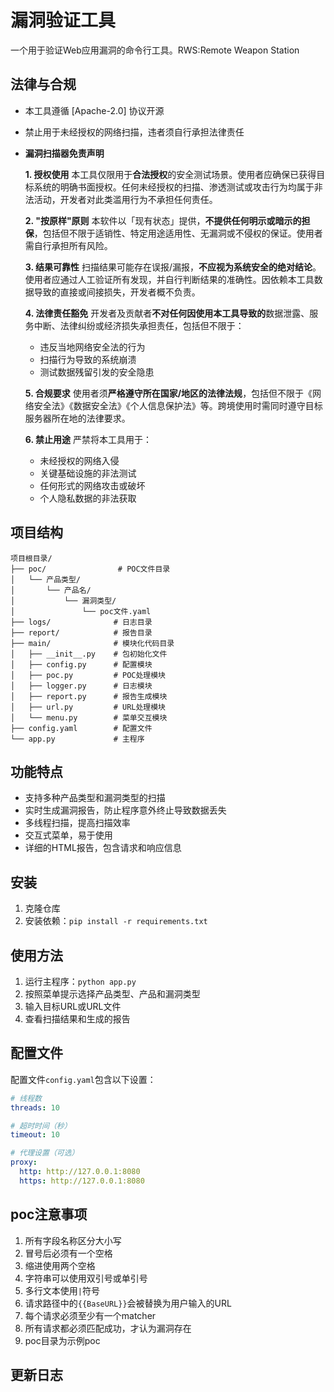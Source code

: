 # 漏洞验证工具

一个用于验证Web应用漏洞的命令行工具。RWS:Remote Weapon Station

## 法律与合规
- 本工具遵循 [Apache-2.0] 协议开源

- 禁止用于未经授权的网络扫描，违者须自行承担法律责任

- **漏洞扫描器免责声明**

  **1. 授权使用**
  本工具仅限用于**合法授权**的安全测试场景。使用者应确保已获得目标系统的明确书面授权。任何未经授权的扫描、渗透测试或攻击行为均属于非法活动，开发者对此类滥用行为不承担任何责任。

  **2. "按原样"原则**
  本软件以「现有状态」提供，**不提供任何明示或暗示的担保**，包括但不限于适销性、特定用途适用性、无漏洞或不侵权的保证。使用者需自行承担所有风险。

  **3. 结果可靠性**
  扫描结果可能存在误报/漏报，**不应视为系统安全的绝对结论**。使用者应通过人工验证所有发现，并自行判断结果的准确性。因依赖本工具数据导致的直接或间接损失，开发者概不负责。

  **4. 法律责任豁免**
  开发者及贡献者**不对任何因使用本工具导致的**数据泄露、服务中断、法律纠纷或经济损失承担责任，包括但不限于：

  - 违反当地网络安全法的行为
  - 扫描行为导致的系统崩溃
  - 测试数据残留引发的安全隐患

  **5. 合规要求**
  使用者须**严格遵守所在国家/地区的法律法规**，包括但不限于《网络安全法》《数据安全法》《个人信息保护法》等。跨境使用时需同时遵守目标服务器所在地的法律要求。

  **6. 禁止用途**
  严禁将本工具用于：

  - 未经授权的网络入侵
  - 关键基础设施的非法测试
  - 任何形式的网络攻击或破坏
  - 个人隐私数据的非法获取

## 项目结构

```
项目根目录/
├── poc/                # POC文件目录
│   └── 产品类型/
│       └── 产品名/
│           └── 漏洞类型/
│               └── poc文件.yaml
├── logs/              # 日志目录
├── report/            # 报告目录
├── main/              # 模块化代码目录
│   ├── __init__.py    # 包初始化文件
│   ├── config.py      # 配置模块
│   ├── poc.py         # POC处理模块
│   ├── logger.py      # 日志模块
│   ├── report.py      # 报告生成模块
│   ├── url.py         # URL处理模块
│   └── menu.py        # 菜单交互模块
├── config.yaml        # 配置文件
└── app.py             # 主程序
```

## 功能特点

- 支持多种产品类型和漏洞类型的扫描
- 实时生成漏洞报告，防止程序意外终止导致数据丢失
- 多线程扫描，提高扫描效率
- 交互式菜单，易于使用
- 详细的HTML报告，包含请求和响应信息

## 安装

1. 克隆仓库
2. 安装依赖：`pip install -r requirements.txt`

## 使用方法

1. 运行主程序：`python app.py`
2. 按照菜单提示选择产品类型、产品和漏洞类型
3. 输入目标URL或URL文件
4. 查看扫描结果和生成的报告

## 配置文件

配置文件`config.yaml`包含以下设置：

```yaml
# 线程数
threads: 10

# 超时时间（秒）
timeout: 10

# 代理设置（可选）
proxy:
  http: http://127.0.0.1:8080
  https: http://127.0.0.1:8080
```
## poc注意事项

1. 所有字段名称区分大小写
2. 冒号后必须有一个空格
3. 缩进使用两个空格
4. 字符串可以使用双引号或单引号
5. 多行文本使用`|`符号
6. 请求路径中的`{{BaseURL}}`会被替换为用户输入的URL
7. 每个请求必须至少有一个matcher
8. 所有请求都必须匹配成功，才认为漏洞存在
9. poc目录为示例poc

## 更新日志

